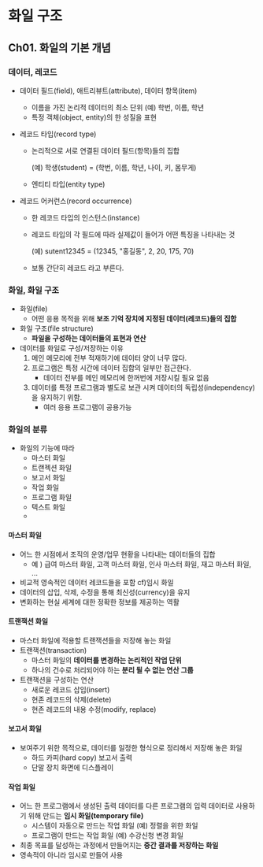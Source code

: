 # 화일 구조

## Ch01. 화일의 기본 개념

### 데이터, 레코드

- 데이터 필드(field), 애트리뷰트(attribute),  데이터 항목(item)

  - 이름을 가진 논리적 데이터의 최소 단위 (예) 학번, 이름, 학년
  - 특정 객체(object, entity)의 한 성질을 표현

- 레코드 타입(record type)

  - 논리적으로 서로 연결된 데이터 필드(항목)들의 집합

    (예) 학생(student) = (학번, 이름, 학년, 나이, 키, 몸무게)

  - 엔티티 타입(entity type)

- 레코드 어커런스(record occurrence)

  - 한 레코드 타입의 인스턴스(instance)

  - 레코드 타입의 각 필드에 따라 실제값이 들어가 어떤 특징을 나타내는 것

    (예) sutent12345 = (12345, "홍길동", 2, 20, 175, 70)

  - 보통 간단히 레코드 라고 부른다.



### 화일, 화일 구조

- 화일(file)
  - 어떤 응용 목적을 위해 **보조 기억 장치에 지정된 데이터(레코드)들의 집합**
- 화일 구조(file structure)
  - **파일을 구성하는 데이터들의 표현과 연산**
- 데이터를 화일로 구성/저장하는 이유
  1. 메인 메모리에 전부 적재하기에 데이터 양이 너무 많다.
  2. 프로그램은 특정 시간에 데이터 집합의 일부만 접근한다.
     - 데이터 전부를 메인 메모리에 한꺼번에 저장시킬 필요 없음
  3. 데이터를 특정 프로그램과 별도로 보관 시켜 데이터의 독립성(independency)을 유지하기 위함.
     - 여러 응용 프로그램이 공용가능

### 화일의 분류

- 화일의 기능에 따라
  - 마스터 화일
  - 트랜젝션 화일
  - 보고서 화일
  - 작업 화일
  - 프로그램 화일
  - 텍스트 화일
  - 

#### 마스터 화일

- 어느 한 시점에서 조직의 운영/업무 현황을 나타내는 데이터들의 집합
  - 예 ) 급여 마스터 화일, 고객 마스터 화일, 인사 마스터 화일, 재고 마스터 화일, ...
- 비교적 영속적인 데이터 레코드들을 포함 cf)임시 화일
- 데이터의 삽입, 삭제, 수정을 통해 최신성(currency)을 유지
- 변화하는 현실 세계에 대한 정확한 정보를 제공하는 역활



#### 트랜잭션 화일

- 마스터 화일에 적용할 트랜잭션들을 저장해 놓는 화일
- 트랜잭션(transaction)
  - 마스터 화일의 **데이터를 변경하는 논리적인 작업 단위**
  - 하나의 건수로 처리되어야 하는 **분리 될 수 없는 연산 그룹**
- 트랜잭션을 구성하는 연산
  - 새로운 레코드 삽입(insert)
  - 현존 레코드의 삭제(delete)
  - 현존 레코드의 내용 수정(modify, replace)



#### 보고서 화일

- 보여주기 위한 목적으로, 데이터를 일정한 형식으로 정리해서 저장해 놓은 화일
  - 하드 카피(hard copy) 보고서 출력
  - 단말 장치 화면에 디스플레이



#### 작업 화일

- 어느 한 프로그램에서 생성된 출력 데이터를 다른 프로그램의 입력 데이터로 사용하기 위해 만드는 **임시 화일(temporary file)**
  - 시스템이 자동으로 만드는 작업 화일 (예) 정렬을 위한 화일
  - 프로그램이 만드는 작업 화일 (예) 수강신청 변경 화일
- 최종 목표를 달성하는 과정에서 만들어지는 **중간 결과를 저장하는 화일**
- 영속적이 아니라 임시로 만들어 사용